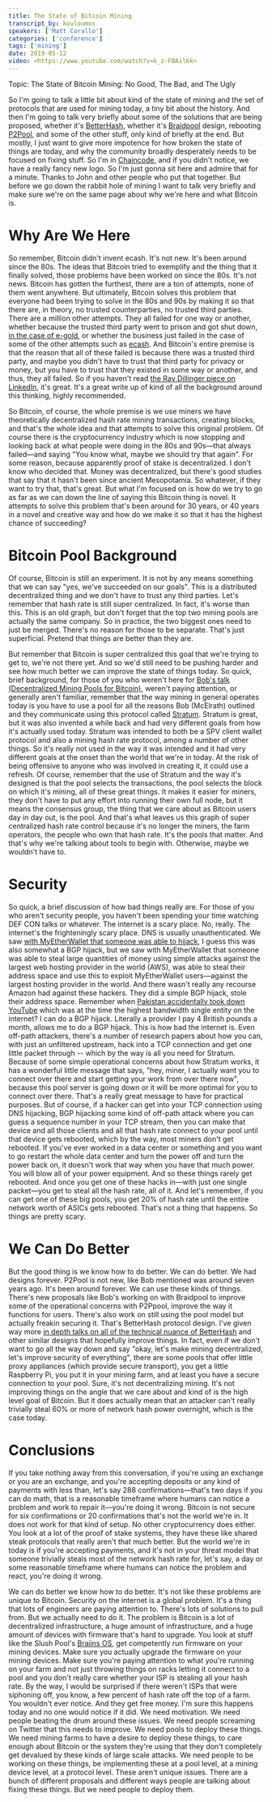 ```yaml
---
title: The State of Bitcoin Mining
transcript_by: kouloumos
speakers: ['Matt Corallo']
categories: ['conference']
tags: ['mining']
date: 2019-05-12
video: <https://www.youtube.com/watch?v=k_z-FBAil6k>
---
```


Topic: The State of Bitcoin Mining: No Good, The Bad, and The Ugly

So I'm going to talk a little bit about kind of the state of mining and the set of protocols that are used for mining today, a tiny bit about the history. And then I'm going to talk very briefly about some of the solutions that are being proposed, whether it's [BetterHash](https://bitcoinmagazine.com/business/betterhash-protocol-lets-pool-miners-regain-control-over-their-hash-power), whether it's [Braidpool](https://pool2win.github.io/braidpool/) design, rebooting [P2Pool](https://en.bitcoin.it/wiki/P2Pool), and some of the other stuff, only kind of briefly at the end. But mostly, I just want to give more impotence for how broken the state of things are today, and why the community broadly desperately needs to be focused on fixing stuff. So I'm in [Chaincode](https://chaincode.com/), and if you didn't notice, we have a really fancy new logo. So I'm just gonna sit here and admire that for a minute. Thanks to John and other people who put that together. But before we go down the rabbit hole of mining I want to talk very briefly and make sure we're on the same page about why we're here and what Bitcoin is.

# Why Are We Here

So remember, Bitcoin didn't invent ecash. It's not new. It's been around since the 80s. The ideas that Bitcoin tried to exemplify and the thing that it finally solved, those problems have been worked on since the 80s. It's not news. Bitcoin has gotten the furthest, there are a ton of attempts, none of them went anywhere. But ultimately, Bitcoin solves this problem that everyone had been trying to solve in the 80s and 90s by making it so that there are, in theory, no trusted counterparties, no trusted third parties. There are a million other attempts. They all failed for one way or another, whether because the trusted third party went to prison and got shut down, [in the case of e-gold](https://en.bitcoinwiki.org/wiki/E-gold), or whether the business just failed in the case of some of the other attempts such as [ecash](https://en.bitcoinwiki.org/wiki/Ecash). And Bitcoin's entire premise is that the reason that all of these failed is because there was a trusted third party, and maybe you didn't have to trust that third party for privacy or money, but you have to trust that they existed in some way or another, and thus, they all failed. So if you haven't read [the Ray Dillinger piece on LinkedIn](https://www.linkedin.com/pulse/id-known-what-we-were-starting-ray-dillinger/), it's great. It's a great write up of kind of all the background around this thinking, highly recommended.

So Bitcoin, of course, the whole premise is we use miners we have theoretically decentralized hash rate mining transactions, creating blocks, and that's the whole idea and that attempts to solve this original problem. Of course there is the cryptocurrency industry which is now stopping and looking back at what people were doing in the 80s and 90s—that always failed—and saying "You know what, maybe we should try that again". For some reason, because apparently proof of stake is decentralized. I don't know who decided that. Money was decentralized, but there's good studies that say that it hasn't been since ancient Mesopotamia. So whatever, if they want to try that, that's great. But what I'm focused on is how do we try to go as far as we can down the line of saying this Bitcoin thing is novel. It attempts to solve this problem that's been around for 30 years, or 40 years in a novel and creative way and how do we make it so that it has the highest chance of succeeding?

# Bitcoin Pool Background

Of course, Bitcoin is still an experiment. It is not by any means something that we can say "yes, we've succeeded on our goals". This is a distributed decentralized thing and we don't have to trust any third parties. Let's remember that hash rate is still super centralized. In fact, it's worse than this. This is an old graph, but don't forget that the top two mining pools are actually the same company. So in practice, the two biggest ones need to just be merged. There's no reason for those to be separate. That's just superficial. Pretend that things are better than they are.

But remember that Bitcoin is super centralized this goal that we're trying to get to, we're not there yet. And so we'd still need to be pushing harder and see how much better we can improve the state of things today. So quick, brief background, for those of you who weren't here for [Bob's talk (Decentralized Mining Pools for Bitcoin)](https://www.youtube.com/watch?v=91WKy7RYHD4), weren't paying attention, or generally aren't familiar, remember that the way mining in general operates today is you have to use a pool for all the reasons Bob (McElrath) outlined and they communicate using this protocol called [Stratum](https://braiins.com/stratum-v1). Stratum is great, but it was also invented a while back and had very different goals from how it's actually used today. Stratum was intended to both be a SPV client wallet protocol and also a mining hash rate protocol, among a number of other things. So it's really not used in the way it was intended and it had very different goals at the onset than the world that we're in today. At the risk of being offensive to anyone who was involved in creating it, it could use a refresh. Of course, remember that the use of Stratum and the way it's designed is that the pool selects the transactions, the pool selects the block on which it's mining, all of these great things. It makes it easier for miners, they don't have to put any effort into running their own full node, but it means the consensus group, the thing that we care about as Bitcoin users day in day out, is the pool. And that's what leaves us this graph of super centralized hash rate control because it's no longer the miners, the farm operators, the people who own that hash rate. It's the pools that matter. And that's why we're talking about tools to begin with. Otherwise, maybe we wouldn't have to.

# Security

So quick, a brief discussion of how bad things really are. For those of you who aren't security people, you haven't been spending your time watching DEF CON talks or whatever. The internet is a scary place. No, really. The internet's the frighteningly scary place. DNS is usually unauthenticated. We saw [with MyEtherWallet that someone was able to hijack](https://www.theregister.com/2018/04/24/myetherwallet_dns_hijack/), I guess this was also somewhat a BGP hijack, but we saw with MyEtherWallet that someone was able to steal large quantities of money using simple attacks against the largest web hosting provider in the world (AWS), was able to steal their address space and use this to exploit MyEtherWallet users—against the largest hosting provider in the world. And there wasn't really any recourse Amazon had against these hackers. They did a simple BGP hijack, stole their address space. Remember when [Pakistan accidentally took down YouTube](https://www.cnet.com/news/how-pakistan-knocked-youtube-offline-and-how-to-make-sure-it-never-happens-again/) which was at the time the highest bandwidth single entity on the internet? I can do a BGP hijack. Literally a provider I pay 4 British pounds a month, allows me to do a BGP hijack. This is how bad the internet is. Even off-path attackers, there's a number of research papers about how you can, with just an unfiltered upstream, hack into a TCP connection and get one little packet through -- which by the way is all you need for Stratum. Because of some simple operational concerns about how Stratum works, it has a wonderful little message that says, "hey, miner, I actually want you to connect over there and start getting your work from over there now", because this pool server is going down or it will be more optimal for you to connect over there. That's a really great message to have for practical purposes. But of course, if a hacker can get into your TCP connection using DNS hijacking, BGP hijacking some kind of off-path attack where you can guess a sequence number in your TCP stream, then you can make that device and all those clients and all that hash rate connect to your pool until that device gets rebooted, which by the way, most miners don't get rebooted. If you've ever worked in a data center or something and you want to go restart the whole data center and turn the power off and turn the power back on, it doesn't work that way when you have that much power. You will blow all of your power equipment. And so these things rarely get rebooted. And once you get one of these hacks in—with just one single packet—you get to steal all the hash rate, all of it. And let's remember, if you can get one of these big pools, you get 20% of hash rate until the entire network worth of ASICs gets rebooted. That's not a thing that happens. So things are pretty scary.

# We Can Do Better

But the good thing is we know how to do better. We can do better. We had designs forever. P2Pool is not new, like Bob mentioned was around seven years ago. It's been around forever. We can use these kinds of things. There's new proposals like Bob's working on with Braidpool to improve some of the operational concerns with P2Ppool, improve the way it functions for users. There's also work on still using the pool model but actually freakin securing it. That's BetterHash protocol design. I've given way more [in depth talks on all of the technical nuance of BetterHash](https://www.youtube.com/watch?v=0lGO5I74qJM) and other similar designs that hopefully improve things. In fact, even if we don't want to go all the way down and say "okay, let's make mining decentralized, let's improve security of everything", there are some pools that offer little proxy appliances (which provide secure transport), you get a little Raspberry Pi, you put it in your mining farm, and at least you have a secure connection to your pool. Sure, it's not decentralizing mining. It's not improving things on the angle that we care about and kind of is the high level goal of Bitcoin. But it does actually mean that an attacker can't really trivially steal 60% or more of network hash power overnight, which is the case today.

# Conclusions

If you take nothing away from this conversation, if you're using an exchange or you are an exchange, and you're accepting deposits or any kind of payments with less than, let's say 288 confirmations—that's two days if you can do math, that is a reasonable timeframe where humans can notice a problem and work to repair it—you're doing it wrong. Bitcoin is not secure for six confirmations or 20 confirmations that's not the world we're in. It does not work for that kind of setup. No other cryptocurrency does either. You look at a lot of the proof of stake systems, they have these like shared steak protocols that really aren't that much better. But the world we're in today is if you're accepting payments, and it's not in your threat model that someone trivially steals most of the network hash rate for, let's say, a day or some reasonable timeframe where humans can notice the problem and react, you're doing it wrong.

We can do better we know how to do better. It's not like these problems are unique to Bitcoin. Security on the internet is a global problem. It's a thing that lots of engineers are paying attention to. There's lots of solutions to pull from. But we actually need to do it. The problem is Bitcoin is a lot of decentralized infrastructure, a huge amount of infrastructure, and a huge amount of devices with firmware that's hard to upgrade. You look at stuff like the Slush Pool's [Braiins OS](https://braiins.com/os/open-source), get competently run firmware on your mining devices. Make sure you actually upgrade the firmware on your mining devices. Make sure you're paying attention to what you're running on your farm and not just throwing things on racks letting it connect to a pool and you don't really care whether your ISP is stealing all your hash rate. By the way, I would be surprised if there weren't ISPs that were siphoning off, you know, a few percent of hash rate off the top of a farm. You wouldn't ever notice. And they get free money. I'm sure this happens today and no one would notice if it did. We need motivation. We need people beating the drum around these issues. We need people screaming on Twitter that this needs to improve. We need pools to deploy these things. We need mining farms to have a desire to deploy these things, to care enough about Bitcoin or the system they're using that they don't completely get devalued by these kinds of large scale attacks. We need people to be working on these things, be implementing these at a pool level, at a mining device level, at a protocol level. These aren't unique issues. There are a bunch of different proposals and different ways people are talking about fixing these things. But we need people to deploy them.
